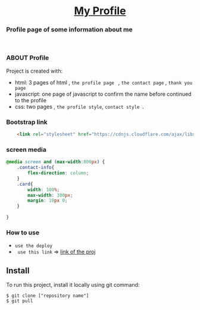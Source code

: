 <h1 align="center"><u>My Profile</u></h1>
<h3>Profile page of some information about me</h3>

<p align="center">
<br>
</p>

### ABOUT Profile
Project is created with:
* html: 3 pages of html ,  `the profile page ` , `the contact page` , `thank you page` 
* javascript: one page of javascript to confirm the name before continued to the profile
* css: two pages , `the profile style`, `contact style `.



### Bootstrap link

```html
    <link rel="stylesheet" href="https://cdnjs.cloudflare.com/ajax/libs/font-awesome/5.11.2/css/all.css" integrity="sha512-auFYU/67J4exjspDmd+Jbt7f4oqE26GbpY2VJZaBgWsLll1NwQ+NPiU2HehCZjBqjlr0T8/NS0SWPwkU2MURKw==" crossorigin="anonymous" referrerpolicy="no-referrer" /> 

```
### screen media
```css
@media screen and (max-width:800px) {
    .contact-info{
        flex-direction: column;
    }
    .card{
        width: 100%;
        max-width: 300px;
        margin: 10px 0;
    }
    
}
```

### How to use
* `` use the deploy ``
* `` use this link`` => [link of the proj](https://tyseerhen.github.io/myInfo/)

## Install
To run this project, install it locally using git command:

```
$ git clone ["repository name"]
$ git pull 
```











